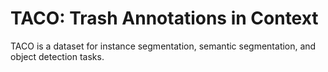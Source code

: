 # TACO: Trash Annotations in Context

TACO is a dataset for instance segmentation, semantic segmentation, and object detection tasks.
